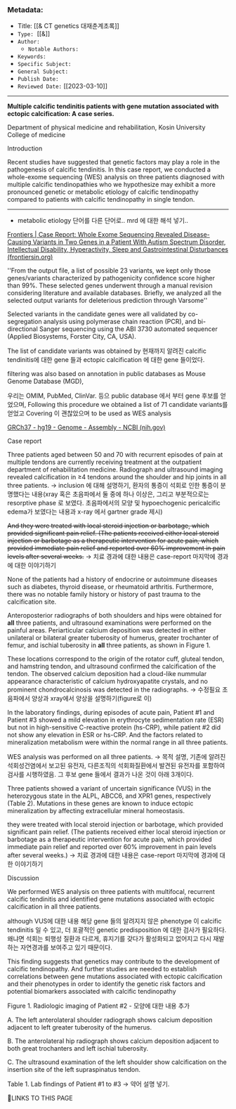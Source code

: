 ### Metadata:
-   Title: [[& CT genetics 대재춘계초록]]
-   `Type:`  [[&]]
-   `Author:`
    -   `Notable Authors:`
-   `Keywords:`
-   `Specific Subject:`
-   `General Subject:`
-   `Publish Date:`
-   `Reviewed Date:` [[2023-03-10]]
---
  
**Multiple calcific tendinitis patients with gene mutation associated with ectopic calcification: A case series.**

Department of physical medicine and rehabilitation, Kosin University College of medicine

Introduction

Recent studies have suggested that genetic factors may play a role in the pathogenesis of calcific tendinitis. In this case report, we conducted a whole-exome sequencing (WES) analysis on three patients diagnosed with multiple calcific tendinopathies who we hypothesize may exhibit a more pronounced genetic or metabolic etiology of calcific tendinopathy compared to patients with calcific tendinopathy in single tendon.

---
- metabolic etiology 단어를 다른 단어로.. mrd 에 대한 해석 넣기..

[Frontiers | Case Report: Whole Exome Sequencing Revealed Disease-Causing Variants in Two Genes in a Patient With Autism Spectrum Disorder, Intellectual Disability, Hyperactivity, Sleep and Gastrointestinal Disturbances (frontiersin.org)](https://www.frontiersin.org/articles/10.3389/fgene.2021.625564/full#B27)

''From the output file, a list of possible 23 variants, we kept only those genes/variants characterized by pathogenicity confidence score higher than 99%. These selected genes underwent through a manual revision considering literature and available databases. Briefly, we analyzed all the selected output variants for deleterious prediction through Varsome''

Selected variants in the candidate genes were all validated by co-segregation analysis using polymerase chain reaction (PCR), and bi-directional Sanger sequencing using the ABI 3730 automated sequencer (Applied Biosystems, Forster City, CA, USA).

The list of candidate variants was obtained by 현재까지 알려진 calcific tendinitis에 대한 gene 들과 ectopic calcification 에 대한 gene 들이었다. 

filtering was also based on annotation in public databases as Mouse Genome Database (MGD),



우리는 OMIM, PubMed, ClinVar. 등으 public database 에서 부터 gene 후보를 얻었으며,  Following this procedure we obtained a list of 71 candidate variants를 얻었고 Covering 이 괜찮았으며  to be used as WES analysis

[GRCh37 - hg19 - Genome - Assembly - NCBI (nih.gov)](https://www.ncbi.nlm.nih.gov/assembly/GCF_000001405.13/)

Case report

Three patients aged between 50 and 70 with recurrent episodes of pain at multiple tendons are currently receiving treatment at the outpatient department of rehabilitation medicine. Radiograph and ultrasound imaging revealed calcification in ≥4 tendons around the shoulder and hip joints in all three patients. 
->  inclusion 에 대해 설명하기, 환자의 통증이 석회로 인한 통증이 분명했다는 내용(xray 혹은 초음파에서 둘 중에 하나 이상은, 그리고 부분적으로는 resorptive phase 로 보였다. 초음파에서의 모양 및 hypoechogenic pericalcific edema가 보였다는 내용과 x-ray 에서 gartner grade 제시)

~~And they were treated with local steroid injection or barbotage, which provided significant pain relief. (The patients received either local steroid injection or barbotage as a therapeutic intervention for acute pain, which provided immediate pain relief and reported over 60% improvement in pain levels after several weeks.~~
-> 치료 경과에 대한 내용은 case-report 마지막에 경과에 대한 이야기하기

None of the patients had a history of endocrine or autoimmune diseases such as diabetes, thyroid disease, or rheumatoid arthritis. Furthermore, there was no notable family history or history of past trauma to the calcification site.

Anteroposterior radiographs of both shoulders and hips were obtained for **all** three patients, and ultrasound examinations were performed on the painful areas. Periarticular calcium deposition was detected in either unilateral or bilateral greater tuberosity of humerus, greater trochanter of femur, and ischial tuberosity in **all** three patients, as shown in Figure 1. 

These locations correspond to the origin of the rotator cuff, gluteal tendon, and hamstring tendon, and ultrasound confirmed the calcification of the tendon. The observed calcium deposition had a cloud-like nummular appearance characteristic of calcium hydroxyapatite crystals, and no prominent chondrocalcinosis was detected in the radiographs.
-> 수정필요 초음파에서 양상과 xray에서 양상을 설명하기(figure로 이)

In the laboratory findings, during episodes of acute pain, Patient #1 and Patient #3 showed a mild elevation in erythrocyte sedimentation rate (ESR) but not in high-sensitive C-reactive protein (hs-CRP), while patient #2 did not show any elevation in ESR or hs-CRP. And the factors related to mineralization metabolism were within the normal range in all three patients.

WES analysis was performed on all three patients. 
-> 목적 설명, 기존에 알려진 석회성건염에서 보고된 유전자, 다른조직의 석회화질환에서 발견된 유전자를 포함하여 검사를 시행하였음. 그 후보 gene 들에서 결과가 나온 것이 아래 3개이다.

Three patients showed a variant of uncertain significance (VUS) in the heterozygous state in the ALPL, ABCC6, and XPR1 genes, respectively (Table 2). Mutations in these genes are known to induce ectopic mineralization by affecting extracellular mineral homeostasis.

they were treated with local steroid injection or barbotage, which provided significant pain relief. (The patients received either local steroid injection or barbotage as a therapeutic intervention for acute pain, which provided immediate pain relief and reported over 60% improvement in pain levels after several weeks.)
-> 치료 경과에 대한 내용은 case-report 마지막에 경과에 대한 이야기하기


Discussion

We performed WES analysis on three patients with multifocal, recurrent calcific tendinitis and identified gene mutations associated with ectopic calcification in all three patients. 

although VUS에 대한 내용
해당 gene 들의 알려지지 않은 phenotype 이 calcific tendinitis 일 수 있고, 더 포괄적인 genetic predisposition 에 대한 검사가 필요하다. 왜냐면 석회는 퇴행성 질환과 다르게, 휴지기를 갖다가 활성화되고 없어지고 다시 재발하는 자연경과를 보여주고 있기 때문이다.

This finding suggests that genetics may contribute to the development of calcific tendinopathy. And further studies are needed to establish correlations between gene mutations associated with ectopic calcification and their phenotypes in order to identify the genetic risk factors and potential biomarkers associated with calcific tendinopathy



Figure 1. Radiologic imaging of Patient #2 - 모양에 대한 내용 추가

A. The left anterolateral shoulder radiograph shows calcium deposition adjacent to left greater tuberosity of the humerus.

B. The anterolateral hip radiograph shows calcium deposition adjacent to both great trochanters and left ischial tuberosity.

C. The ultrasound examination of the left shoulder show calcification on the insertion site of the left supraspinatus tendon.


Table 1. Lab findings of Patient #1 to #3
-> 약어 설명 넣기.


🔗LINKS TO THIS PAGE